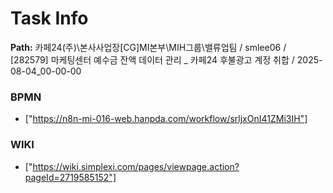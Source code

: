 # Task Info

**Path:** 카페24(주)\본사사업장\[CG]MI본부\MIH그룹\밸류업팀 / smlee06 / [282579] 마케팅센터 예수금 잔액 데이터 관리 _ 카페24 후불광고 계정 취합 / 2025-08-04_00-00-00

### BPMN
- ["https://n8n-mi-016-web.hanpda.com/workflow/srljxOnI41ZMi3IH"]

### WIKI
- ["https://wiki.simplexi.com/pages/viewpage.action?pageId=2719585152"]

